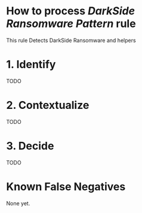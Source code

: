 # How to process *DarkSide Ransomware Pattern* rule
This rule Detects DarkSide Ransomware and helpers

# 1. Identify
TODO

# 2. Contextualize
TODO

# 3. Decide
TODO

# Known False Negatives
None yet.
